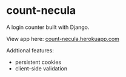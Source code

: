 count-necula
============

A login counter built with Django.

View app here: [count-necula.herokuapp.com](http://count-necula.herokuapp.com)

Addtional features:
* persistent cookies
* client-side validation

